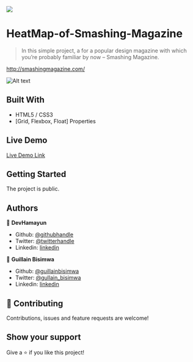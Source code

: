![](https://img.shields.io/badge/Microverse-blueviolet)

# HeatMap-of-Smashing-Magazine

> In this simple project, a for a popular design magazine with which you’re probably familiar by now – Smashing Magazine.

http://smashingmagazine.com/

![Alt text](https://github.com/hamayun-cpu/HeatMap-of-Smashing-Magazine/blob/dev/screenshot.PNG?raw=true "Screenshot")

## Built With

- HTML5 / CSS3
- [Grid, Flexbox, Float] Properties

## Live Demo

[Live Demo Link](https://hamayun-cpu.github.io/HeatMap-of-Smashing-Magazine/)

## Getting Started

The project is public.

## Authors

👤 **DevHamayun**

- Github: [@githubhandle](https://github.com/hamayun-cpu)
- Twitter: [@twitterhandle](https://twitter.com/hamayun_waheed)
- Linkedin: [linkedin](https://www.linkedin.com/in/hamayun-waheed/)

👤 **Guillain Bisimwa**

- Github: [@guillainbisimwa](https://github.com/guillainbisimwa)
- Twitter: [@gullain_bisimwa](https://twitter.com/gullain_bisimwa)
- Linkedin: [linkedin](https://www.linkedin.com/in/guillain-bisimwa-8a8b7a7b/)

## 🤝 Contributing

Contributions, issues and feature requests are welcome!

## Show your support

Give a ⭐️ if you like this project!
